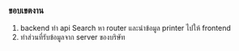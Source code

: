 ### ขอบเขตงาน
1. backend ทำ api Search หา router และนำข้อมูล printer ไปให้ frontend
2. ทำส่วนที่รับข้อมูลจาก server ของบริษัท